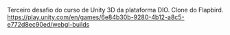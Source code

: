 Terceiro desafio do curso de Unity 3D da plataforma DIO. Clone do Flapbird.
https://play.unity.com/en/games/6e84b30b-9280-4b12-a8c5-e772d8ec90ed/webgl-builds
